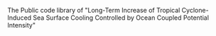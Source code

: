 The Public code library of "Long-Term Increase of Tropical Cyclone-Induced Sea Surface Cooling Controlled by Ocean Coupled Potential Intensity"
